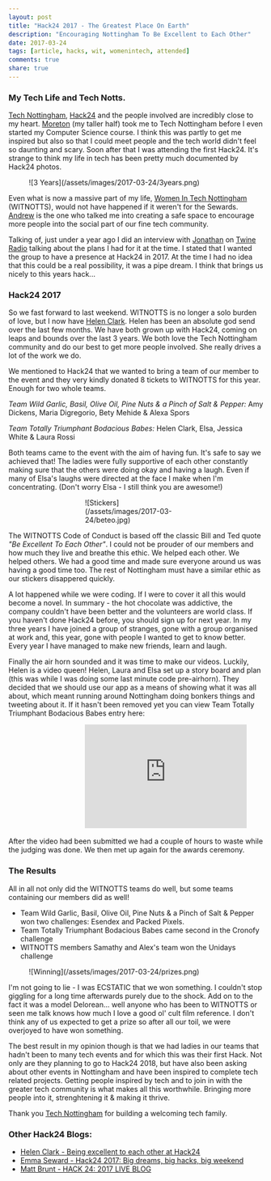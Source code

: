 ```yaml
---
layout: post
title: "Hack24 2017 - The Greatest Place On Earth"
description: "Encouraging Nottingham To Be Excellent to Each Other"
date: 2017-03-24
tags: [article, hacks, wit, womenintech, attended]
comments: true
share: true
---
```


### My Tech Life and Tech Notts.

[Tech Nottingham](http://www.technottingham.com/), [Hack24](http://www.hack24.co.uk) and the people involved are incredibly close to my heart. [Moreton](https://twitter.com/allmobro) (my taller half) took me to Tech Nottingham before I even
 started my Computer Science course. I think this was partly to get me inspired but also so that I could meet people and the tech world didn't feel so daunting and scary. 
 Soon after that I was attending the first Hack24. It's strange to think my life in tech has been pretty much documented by Hack24 photos. 

<div style="align:center; width:80%; margin-left: 8%;" markdown="1">
![3 Years](/assets/images/2017-03-24/3years.png)
</div>

Even what is now a massive part of my life, [Women In Tech Nottingham](www.womenintechnotts.co.uk) (WITNOTTS), would not have happened if it weren't for the Sewards. [Andrew](https://twitter.com/MrAndrew) is the 
one who talked me into creating a safe space to encourage more people into the social part of our fine tech community.

Talking of, just under a year ago I did an interview with [Jonathan](https://twitter.com/jbjon) on [Twine Radio](http://twineradio.co.uk/) talking about the plans I had for it at the 
time. I stated that I wanted the group to have a presence at Hack24 in 2017. At the time I had no idea that this could be a real possibility, it was a pipe dream.
 I think that brings us nicely to this years hack...

### Hack24 2017

So we fast forward to last weekend. WITNOTTS is no longer a solo burden of love, but I now have [Helen Clark](https://twitter.com/LittleHelli). Helen has been an absolute god send over 
the last few months. We have both grown up with Hack24, coming on leaps and bounds over the last 3 years. We both love the Tech Nottingham community 
and do our best to get more people involved. She really drives a lot of the work we do.

We mentioned to Hack24 that we wanted to bring a team of our member to the event and they very  kindly donated 8 tickets to WITNOTTS for this year. 
Enough for two whole teams.

*Team Wild Garlic, Basil, Olive Oil, Pine Nuts & a Pinch of Salt & Pepper:* Amy Dickens, Maria Digregorio, Bety Mehide & Alexa Spors

*Team Totally Triumphant Bodacious Babes:* Helen Clark, Elsa, Jessica White & Laura Rossi

Both teams came to the event with the aim of having fun. It's safe to say we achieved that! The ladies were fully supportive of each other 
constantly making sure that the others were doing okay and having a laugh. Even if many of Elsa's laughs were directed at the face I make when
I'm concentrating. (Don't worry Elsa - I still think you are awesome!)

<div style="align:center; width:40%; margin-left: 30%;" markdown="1">
![Stickers](/assets/images/2017-03-24/beteo.jpg)
</div>

The WITNOTTS Code of Conduct is based off the classic Bill and Ted quote _"Be Excellent To Each Other"_. I could not be prouder of our members and 
how much they live and breathe this ethic. We helped each other. We helped others. We had a good time and made sure everyone around us was having 
a good time too. The rest of Nottingham must have a similar ethic as our stickers disappered quickly.

A lot happened while we were coding. If I were to cover it all this would become a novel. In summary - the hot chocolate was addictive, the company couldn't 
have been better and the volunteers are world class. If you haven't done Hack24 before, you should sign up for next year. In my three years I have joined a 
group of stranges, gone with a group organised at work and, this year, gone with people I wanted to get to know better. Every year I have managed to make new friends,
learn and laugh.

Finally the air horn sounded and it was time to make our videos. Luckily, Helen is a video queen! Helen, Laura and Elsa set up a story board and plan (this was while 
I was doing some last minute code pre-airhorn). They decided that we should use our app as a means of showing what it was all about, which meant 
running around Nottingham doing bonkers things and tweeting about it. If it hasn't been removed yet you can view Team Totally Triumphant Bodacious Babes entry here:

<div style="align:center; width:80%; margin-left: 30%;" markdown="1">
<iframe width="320" height="205" src="https://www.youtube.com/embed/cTkEdTHDec8" frameborder="0" allowfullscreen></iframe>
</div>

After the video had been submitted we had a couple of hours to waste while the judging was done. We then met up again for the awards ceremony.

### The Results 

All in all not only did the WITNOTTS teams do well, but some teams containing our members did as well! 

- Team Wild Garlic, Basil, Olive Oil, Pine Nuts & a Pinch of Salt & Pepper won two challenges: Esendex and Packed Pixels.
- Team Totally Triumphant Bodacious Babes came second in the Cronofy challenge
- WITNOTTS members Samathy and Alex's team won the Unidays challenge

<div style="align:center; width:80%; margin-left: 8%;" markdown="1">
![Winning](/assets/images/2017-03-24/prizes.png)
</div>

I'm not going to lie - I was ECSTATIC that we won something. I couldn't stop giggling for a long time afterwards purely due to the shock. Add on to the fact it was a model 
Delorean... well anyone who has been to WITNOTTS or seen me talk knows how much I love a good ol' cult film reference. I don't think any of us expected to get a prize 
so after all our toil, we were overjoyed to have won something.

The best result in my opinion though is that we had ladies in our teams that hadn't been to many tech events and for which this was their first Hack.
Not only are they planning to go to Hack24 2018, but have also been asking about other events in Nottingham and have been inspired to complete tech 
related projects. Getting people inspired by tech and to join in with the greater tech community is what makes all this worthwhile. Bringing more people into it, 
strenghtening it & making it thrive. 

Thank you [Tech Nottingham](http://www.technottingham.com/) for building a welcoming tech family.

### Other Hack24 Blogs:

- [Helen Clark - Being excellent to each other at Hack24](https://medium.com/@LittleHelli/being-excellent-to-each-other-at-hack-24-bf3a1a188880#.ez70or21a)
- [Emma Seward - Hack24 2017: Big dreams, big hacks, big weekend](http://www.hack24.co.uk/blog/2017/3/23/hack24-2017-big-dreams-big-hacks-big-weekend?utm_content=buffer9780a&utm_medium=social&utm_source=twitter.com&utm_campaign=buffer)
- [Matt Brunt - HACK 24: 2017 LIVE BLOG](https://mfyu.co.uk/post/hack-24-2017-live-blog)